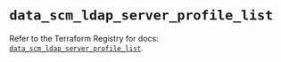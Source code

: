# `data_scm_ldap_server_profile_list`

Refer to the Terraform Registry for docs: [`data_scm_ldap_server_profile_list`](https://registry.terraform.io/providers/paloaltonetworks/scm/1.0.2/docs/data-sources/ldap_server_profile_list).
